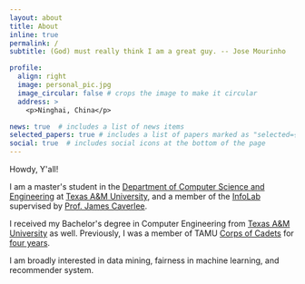 ```yaml
---
layout: about
title: About
inline: true
permalink: /
subtitle: (God) must really think I am a great guy. -- Jose Mourinho

profile:
  align: right
  image: personal_pic.jpg
  image_circular: false # crops the image to make it circular
  address: >
    <p>Ninghai, China</p>

news: true  # includes a list of news items
selected_papers: true # includes a list of papers marked as "selected={true}"
social: true  # includes social icons at the bottom of the page
---
```


<!-- Write your biography here. Tell the world about yourself. Link to your favorite [subreddit](http://reddit.com). You can put a picture in, too. The code is already in, just name your picture `prof_pic.jpg` and put it in the `img/` folder.

Put your address / P.O. box / other info right below your picture. You can also disable any these elements by editing `profile` property of the YAML header of your `_pages/about.md`. Edit `_bibliography/papers.bib` and Jekyll will render your [publications page](/al-folio/publications/) automatically.

Link to your social media connections, too. This theme is set up to use [Font Awesome icons](http://fortawesome.github.io/Font-Awesome/) and [Academicons](https://jpswalsh.github.io/academicons/), like the ones below. Add your Facebook, Twitter, LinkedIn, Google Scholar, or just disable all of them. -->
Howdy, Y'all! 

I am a master's student in the <a href="https://engineering.tamu.edu/cse/index.html">Department of Computer Science and Engineering</a> at <a href="https://www.tamu.edu/">Texas A&M University</a>, and a member of the <a href="http://infolab.tamu.edu/">InfoLab</a> supervised by <a href="https://people.engr.tamu.edu/caverlee/index.html">Prof. James Caverlee</a>. 

I received my Bachelor's degree in Computer Engineering from <a href="https://www.tamu.edu/">Texas A&M University</a> as well. Previously, I was a member of TAMU <a href="https://corps.tamu.edu/">Corps of Cadets</a> for <a href="https://www.instagram.com/squadron6/?hl=en">four years</a>. 

I am broadly interested in data mining, fairness in machine learning, and recommender system.
